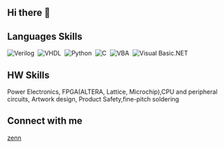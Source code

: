 ## Hi there 👋
## Languages Skills
![Verilog](https://img.shields.io/badge/-Verilog-F3F5F5.svg?logo=stackshare&style=flat)&nbsp;
![VHDL](https://img.shields.io/badge/-VHDL-D3FB52.svg?logo=stackshare&style=flat)&nbsp;
![Python](https://img.shields.io/badge/-Python-F9DC3E.svg?logo=python&style=flat)&nbsp;
![C](https://img.shields.io/badge/-C-05122A?style=flat&logo=C&logoColor=A8B9CC)&nbsp;
![VBA](https://img.shields.io/badge/-VBA-05122A?style=flat&logo=visual-studio-code&logoColor=007ACC)&nbsp;
![Visual Basic.NET](https://img.shields.io/badge/-Visual%20Basic%20.NET-512BD4.svg?logo=dotnet&style=flat)&nbsp;

## HW Skills
Power Electronics, FPGA(ALTERA, Lattice, Microchip),CPU and peripheral circuits, Artwork design, Product Safety,fine-pitch soldering
## Connect with me
[zenn](https://zenn.dev/y_suyama)
